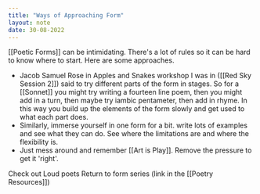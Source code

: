```yaml
---
title: "Ways of Approaching Form"
layout: note
date: 30-08-2022
---
```



[[Poetic Forms]] can be intimidating. There's a lot of rules so it can be hard to know where to start. Here are some approaches.

-   Jacob Samuel Rose in  Apples and Snakes workshop I was in ([[Red Sky Session 2]]) said to try different parts of the form in stages. So for a [[Sonnet]] you might try writing a fourteen line poem, then you might add in a turn, then maybe try iambic pentameter, then add in rhyme. In this way you build up the elements of the form slowly and get used to what each part does.
-   Similarly, immerse yourself in one form for a bit. write lots of examples and see what they can do. See where the limitations are and where the flexibility is.
-   Just mess around and remember [[Art is Play]]. Remove the pressure to get it 'right'.

Check out Loud poets Return to form series (link in the [[Poetry Resources]])
